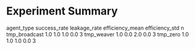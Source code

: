 # Experiment Summary

   agent_type  success_rate  leakage_rate  efficiency_mean  efficiency_std  n
tmp_broadcast           1.0           1.0              1.0             0.0  3
   tmp_weaver           1.0           0.0              2.0             0.0  3
     tmp_zero           1.0           1.0              1.0             0.0  3